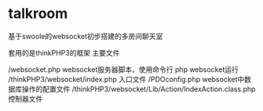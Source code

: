 # talkroom
基于swoole的websocket初步搭建的多房间聊天室

套用的是thinkPHP3的框架
主要文件

/websocket.php  websocket服务器脚本，使用命令行 php websocket运行
/thinkPHP3/websocket/index.php  入口文件
/PDOconfig.php  websocket中数据库操作的配置文件
/thinkPHP3/websocket/Lib/Action/IndexAction.class.php  控制器文件

